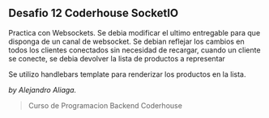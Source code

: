 ## Desafio 12 Coderhouse SocketIO

Practica con Websockets. Se debia modificar el ultimo entregable para que disponga de un canal de websocket.
    Se debian reflejar los cambios en todos los clientes conectados sin necesidad de recargar, cuando un cliente se conecte, se debia devolver la lista de productos a representar


Se utilizo handlebars template para renderizar los productos en la lista.



*by Alejandro Aliaga.*

>Curso de Programacion Backend Coderhouse
